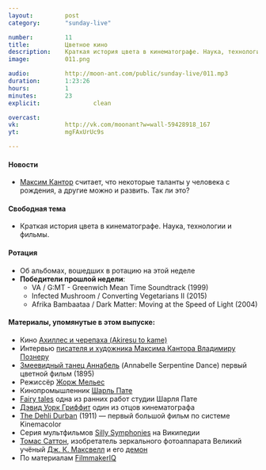```yaml
---
layout:         post
category:       "sunday-live"

number:         11
title:          Цветное кино
description:    Краткая история цвета в кинематографе. Наука, технологии и фильмы.
image:          011.png

audio:          http://moon-ant.com/public/sunday-live/011.mp3
duration:       1:23:26
hours:          1
minutes:        23
explicit:				clean

overcast:       
vk:             http://vk.com/moonant?w=wall-59428918_167
yt:             mgFAxUrUc9s

---
```


#### Новости
- [Максим Кантор](http://maximkantor.com) считает, что некоторые таланты у человека с рождения, а другие можно и развить. Так ли это?

#### Свободная тема
- Краткая история цвета в кинематографе. Наука, технологии и фильмы.

#### Ротация
- Об альбомах, вошедших в ротацию на этой неделе
- **Победители прошлой недели**:
	- VA / G:MT - Greenwich Mean Time Soundtrack (1999)
	- Infected Mushroom / Converting Vegetarians II (2015)
	- Afrika Bambaataa / Dark Matter: Moving at the Speed of Light (2004)

#### Материалы, упомянутые в этом выпуске:
- Кино [Ахиллес и черепаха (Akiresu to kame)](http://www.kinopoisk.ru/film/409453/)
- Интервью [писателя и художника Максима Кантора Владимиру Познеру](https://overcast.fm/+FFEjymYoU)
- [Змеевидный танец Аннабель](https://youtu.be/kplgIO9F7Pg) (Annabelle Serpentine Dance) первый цветной фильм (1895)
- Режиссёр [Жорж Мельес](https://ru.wikipedia.org/wiki/%D0%9C%D0%B5%D0%BB%D1%8C%D0%B5%D1%81,_%D0%96%D0%BE%D1%80%D0%B6)
- Кинопромышленник [Шарль Пате](https://ru.wikipedia.org/wiki/%D0%9F%D0%B0%D1%82%D0%B5,_%D0%A8%D0%B0%D1%80%D0%BB%D1%8C)
- [Fairy tales](https://youtu.be/rghsf9H-GWU) одна из ранних работ студии Шарля Пате
- [Дэвид Уорк Гриффит](https://ru.wikipedia.org/wiki/%D0%93%D1%80%D0%B8%D1%84%D1%84%D0%B8%D1%82,_%D0%94%D1%8D%D0%B2%D0%B8%D0%B4_%D0%A3%D0%BE%D1%80%D0%BA) один из отцов кинематографа
- [The Dehli Durban](https://youtu.be/4VCpkplKUf8) (1911) — первый большой фильм по системе Kinemacolor
- Серия мультфильмов [Silly Symphonies](https://ru.wikipedia.org/wiki/Silly_Symphonies) на Википедии
- [Томас Саттон](https://en.wikipedia.org/wiki/Thomas_Sutton_(photographer)), изобретатель зеркального фотоаппарата
Великий учёный [Дж. К. Максвелл](https://en.wikipedia.org/wiki/James_Clerk_Maxwell) и его [демон](https://ru.wikipedia.org/wiki/%D0%94%D0%B5%D0%BC%D0%BE%D0%BD_%D0%9C%D0%B0%D0%BA%D1%81%D0%B2%D0%B5%D0%BB%D0%BB%D0%B0)
- По материалам [FilmmakerIQ](http://filmmakeriq.com/lessons/the-history-and-science-of-color-film-from-isaac-newton-to-the-coen-brothers/)
